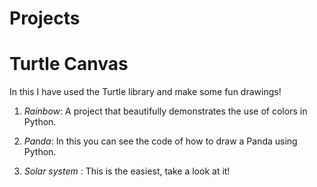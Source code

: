 # Projects

# Turtle Canvas
In this I have used the Turtle library and make some fun drawings!

1. *Rainbow*: A project that beautifully demonstrates the use of colors in Python.

2. *Panda*: In this you can see the code of how to draw a Panda using Python.

3. *Solar system* : This is the easiest, take a look at it!  
